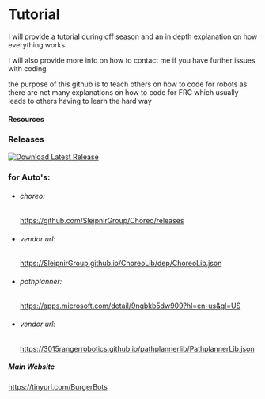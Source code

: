 # Tutorial
I will provide a tutorial during off season and an in depth explanation on how everything works 

I will also provide more info on how to contact me if you have further issues with coding 

the purpose of this github is to teach others on how to code for robots as there are not many explanations on how to code for FRC which usually leads to others having to learn the hard way
#### Resources

### Releases
[![Download Latest Release](https://img.shields.io/badge/Download-Latest%20Release-blue.svg)](https://github.com/Deadshot222224/FRC-4455/releases)

### for Auto's:

 - ###### choreo: 
      https://github.com/SleipnirGroup/Choreo/releases

  - ###### vendor url: 
      https://SleipnirGroup.github.io/ChoreoLib/dep/ChoreoLib.json

 - ###### pathplanner: 
      https://apps.microsoft.com/detail/9nqbkb5dw909?hl=en-us&gl=US

  - ###### vendor url: 
      https://3015rangerrobotics.github.io/pathplannerlib/PathplannerLib.json

##### Main Website
  https://tinyurl.com/BurgerBots

